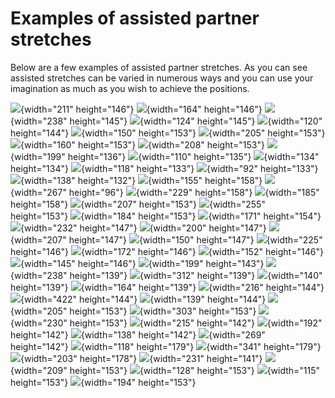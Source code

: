 # Examples of assisted partner stretches

Below are a few examples of assisted partner stretches. As you can see
assisted stretches can be varied in numerous ways and you can use your
imagination as much as you wish to achieve the positions.

<div class="img-group">

![](/images/partnbb01.jpg){width="211" height="146"}
![](/images/partnbb02.jpg){width="164" height="146"}
![](/images/partnbb03.jpg){width="238" height="145"}
![](/images/partnbb04.jpg){width="124" height="145"}
![](/images/partnfb01.jpg){width="120" height="144"}
![](/images/partnfb02.jpg){width="150" height="153"}
![](/images/partnfb03.jpg){width="205" height="153"}
![](/images/partnfb04.jpg){width="160" height="153"}
![](/images/partnfb05.jpg){width="208" height="153"}
![](/images/partnfb06.jpg){width="199" height="136"}
![](/images/partnfb07.jpg){width="110" height="135"}
![](/images/partnfb08.jpg){width="134" height="134"}
![](/images/partnfb09.jpg){width="118" height="133"}
![](/images/partnfb10.jpg){width="92" height="133"}
![](/images/partnlot01.jpg){width="138" height="132"}
![](/images/partnlot02.jpg){width="155" height="158"}
![](/images/partnvar01.jpg){width="267" height="96"}
![](/images/asstb1.jpg){width="229" height="158"}
![](/images/asstb2.jpg){width="185" height="158"}
![](/images/asstb3.jpg){width="207" height="153"}
![](/images/asstb4.jpg){width="255" height="153"}
![](/images/asstb6.jpg){width="184" height="153"}
![](/images/asstos1.jpg){width="171" height="154"}
![](/images/bb-ass-01.JPG){width="232" height="147"}
![](/images/dresd_11.jpg){width="200" height="147"}
![](/images/fb3.jpg){width="207" height="147"}
![](/images/fb-ass-01.JPG){width="150" height="147"}
![](/images/fb-ass-101.JPG){width="225" height="146"}
![](/images/fb-over-ass-01.jpg){width="172" height="146"}
![](/images/fb-over-ass-02.jpg){width="152" height="146"}
![](/images/fb-over-ass-04.jpg){width="145" height="146"}
![](/images/fb-over-ass-05.jpg){width="199" height="143"}
![](/images/flex2.jpg){width="238" height="139"}
![](/images/fs-ass-03.jpg){width="312" height="139"}
![](/images/fs-os-ass-01.jpg){width="140" height="139"}
![](/images/fs-os-ass-02.jpg){width="164" height="139"}
![](/images/Image412.jpg){width="216" height="144"}
![](/images/Image460.jpg){width="422" height="144"}
![](/images/Image462.jpg){width="139" height="144"}
![](/images/Image465.jpg){width="205" height="153"}
![](/images/Image468.jpg){width="303" height="153"}
![](/images/Image476.jpg){width="230" height="153"}
![](/images/Image490.jpg){width="215" height="142"}
![](/images/marywerks.jpg){width="192" height="142"}
![](/images/ostr-ass-101.jpg){width="138" height="142"}
![](/images/oth-ass-01.jpg){width="269" height="142"}
![](/images/split-over-ass-100.jpg){width="118" height="179"}
![](/images/splpr2.jpg){width="341" height="179"}
![](/images/ss-ass-09.jpg){width="203" height="178"}
![](/images/ss-os-ass-03.jpg){width="231" height="141"}
![](/images/strprep-ass-100.jpg){width="209" height="153"}
![](/images/tw-ass-04.jpg){width="128" height="153"}
![](/images/Ula10.jpg){width="115" height="153"}
![](/images/Ula15.jpg){width="194" height="153"}

</div>